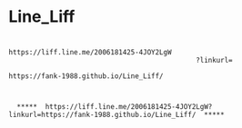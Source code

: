 # Line_Liff
#
# 
    https://liff.line.me/2006181425-4JOY2LgW
                                                  ?linkurl=
                                                                https://fank-1988.github.io/Line_Liff/
#
      *****  https://liff.line.me/2006181425-4JOY2LgW?linkurl=https://fank-1988.github.io/Line_Liff/  *****
#
#
